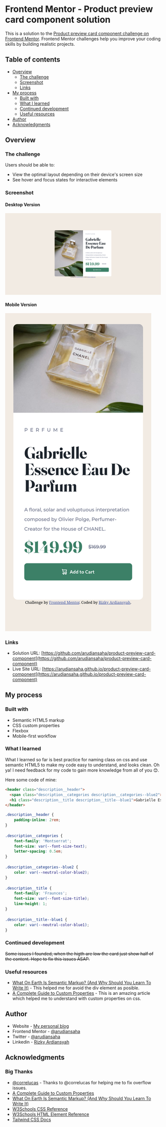 # Frontend Mentor - Product preview card component solution

This is a solution to the [Product preview card component challenge on Frontend Mentor](https://www.frontendmentor.io/challenges/product-preview-card-component-GO7UmttRfa). Frontend Mentor challenges help you improve your coding skills by building realistic projects. 

## Table of contents

- [Overview](#overview)
  - [The challenge](#the-challenge)
  - [Screenshot](#screenshot)
  - [Links](#links)
- [My process](#my-process)
  - [Built with](#built-with)
  - [What I learned](#what-i-learned)
  - [Continued development](#continued-development)
  - [Useful resources](#useful-resources)
- [Author](#author)
- [Acknowledgments](#acknowledgments)

## Overview

### The challenge

Users should be able to:

- View the optimal layout depending on their device's screen size
- See hover and focus states for interactive elements

### Screenshot

#### Desktop Version

![Desktop version](./result/screenshot-desktop.png)

#### Mobile Version

![Mobile version](./result/screenshot-mobile.png)

### Links

- Solution URL: [https://github.com/arudiansaha/product-preview-card-component](https://github.com/arudiansaha/product-preview-card-component)
- Live Site URL: [https://arudiansaha.github.io/product-preview-card-component](https://arudiansaha.github.io/product-preview-card-component)

## My process

### Built with

- Semantic HTML5 markup
- CSS custom properties
- Flexbox
- Mobile-first workflow

### What I learned

What I learned so far is best practice for naming class on css and use semantic HTML5 to make my code easy to understand, and looks clean. Oh ya! I need feedback for my code to gain more knowledge from all of you 😊.

Here some code of mine:

```html
<header class="description__header">
  <span class="description__categories description__categories--blue2">PERFUME</span>
  <h1 class="description__title description__title--blue1">Gabrielle Essence Eau De Parfum </h1>
</header>
```
```css
.description__header {
    padding-inline: 2rem;
}

.description__categories {
    font-family: 'Montserrat';
    font-size: var(--font-size-text);
    letter-spacing: 0.5em;
}

.description__categories--blue2 {
    color: var(--neutral-color-blue2);
}

.description__title {
    font-family: 'Fraunces';
    font-size: var(--font-size-title);
    line-height: 1;
}

.description__title--blue1 {
    color: var(--neutral-color-blue1);
}
```

### Continued development

~~Some issues I founded, when the higth are low the card just show half of the content. Hope to fix this issues ASAP.~~

### Useful resources

- [What On Earth Is Semantic Markup? (And Why Should You Learn To Write It)](https://html.com/semantic-markup/) - This helped me for avoid the div element as posible.
- [A Complete Guide to Custom Properties](https://css-tricks.com/a-complete-guide-to-custom-properties/) - This is an amazing article which helped me to understand with custom properties on css.

## Author

- Website - [My personal blog](https://rizkyardiansyah.tech)
- Frontend Mentor - [@arudiansaha](https://www.frontendmentor.io/profile/arudiansaha)
- Twitter - [@arudiansaha](https://www.twitter.com/arudiansaha)
- Linkedin - [Rizky Ardiansyah](https://www.linkedin.com/in/ky-ardiansyah/)

## Acknowledgments

### Big Thanks

- [@correlucas](https://www.frontendmentor.io/profile/correlucas) - Thanks to @correlucas for helping me to fix overflow issues.
- [A Complete Guide to Custom Properties](https://css-tricks.com/a-complete-guide-to-custom-properties/)
- [What On Earth Is Semantic Markup? (And Why Should You Learn To Write It)](https://html.com/semantic-markup/)
- [W3Schools CSS Reference](https://www.w3schools.com/cssref/default.asp)
- [W3Schools HTML Element Reference](https://www.w3schools.com/tags/default.asp)
- [Tailwind CSS Docs](https://tailwindcss.com/docs/)
